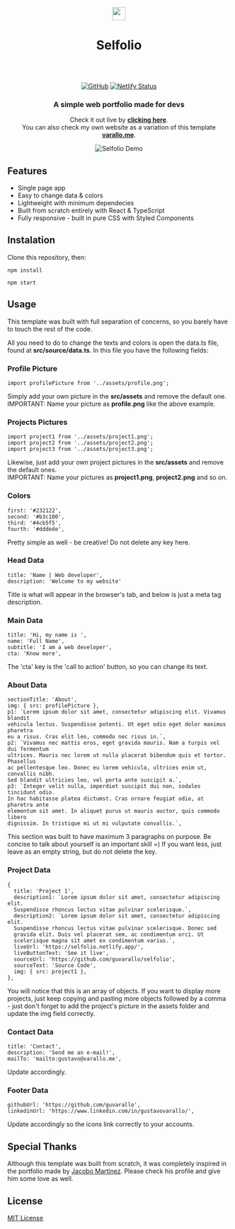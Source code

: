 <p align="center">
  <img src="public/favicon.ico" width="30" />
</p>
<h1 align="center">Selfolio</h1>
<br/>
<br/>

<div align="center">
  
[![GitHub](https://img.shields.io/github/license/cobidev/simplefolio?color=009387)](https://github.com/cobidev/simplefolio/blob/master/LICENSE.md)
[![Netlify Status](https://api.netlify.com/api/v1/badges/91be6d51-ba25-46e9-9844-dca148c6e0ba/deploy-status)](https://app.netlify.com/sites/selfolio/deploys)

</div>

<h3 align="center">A simple web portfolio made for devs</h3>

<div align="center">
  
Check it out live by **[clicking here](https://selfolio.netlify.app/)**.  
You can also check my own website as a variation of this template **[varallo.me](https://www.varallo.me/)**.

</div>

<div align="center">

![Selfolio Demo](src/assets/demo.gif)

</div>

## Features
<ul>
  <li>Single page app</li>
  <li>Easy to change data & colors</li>
  <li>Lightweight with minimum dependecies</li>
  <li>Built from scratch entirely with React & TypeScript</li>
  <li>Fully responsive - built in pure CSS with Styled Components</li>
</ul>

## Instalation
Clone this repository, then:

```
npm install

npm start
```

## Usage
This template was built with full separation of concerns, so you barely have to
touch the rest of the code.

All you need to do to change the texts and colors is open the data.ts file, found at
**src/source/data.ts**. In this file you have the following fields:

### Profile Picture
```
import profilePicture from '../assets/profile.png';
```
Simply add your own picture in the **src/assets** and remove the default one.  
IMPORTANT: Name your picture as **profile.png** like the above example.

### Projects Pictures
```
import project1 from '../assets/project1.png';
import project2 from '../assets/project2.png';
import project3 from '../assets/project3.png';
```
Likewise, just add your own project pictures in the **src/assets** and remove the default ones.  
IMPORTANT: Name your pictures as **project1.png**, **project2.png** and so on.

### Colors
```
first: '#232122',
second: '#b3c100',
third: '#4cb5f5',
fourth: '#dddede',
```
Pretty simple as well - be creative! Do not delete any key here.

### Head Data
```
title: 'Name | Web developer',
description: 'Welcome to my website'
```
Title is what will appear in the browser's tab, and below is just a meta tag 
description.

### Main Data
```
title: 'Hi, my name is ',
name: 'Full Name',
subtitle: 'I am a web developer',
cta: 'Know more',
```
The 'cta' key is the 'call to action' button, so you can change its text.

### About Data
```
sectionTitle: 'About',
img: { src: profilePicture },
p1: `Lorem ipsum dolor sit amet, consectetur adipiscing elit. Vivamus blandit 
vehicula lectus. Suspendisse potenti. Ut eget odio eget dolor maximus pharetra 
eu a risus. Cras elit leo, commodo nec risus in.`,
p2: `Vivamus nec mattis eros, eget gravida mauris. Nam a turpis vel dui fermentum 
ultrices. Mauris nec lorem ut nulla placerat bibendum quis et tortor. Phasellus 
ac pellentesque leo. Donec eu lorem vehicula, ultrices enim ut, convallis nibh. 
Sed blandit ultricies leo, vel porta ante suscipit a.`,
p3: `Integer velit nulla, imperdiet suscipit dui non, sodales tincidunt odio. 
In hac habitasse platea dictumst. Cras ornare feugiat odio, at pharetra ante 
elementum sit amet. In aliquet purus ut mauris auctor, quis commodo libero 
dignissim. In tristique mi ut mi vulputate convallis.`,
```
This section was built to have maximum 3 paragraphs on purpose. Be concise to talk
about yourself is an important skill =) If you want less, just leave as an empty string, but do not delete the key.

### Project Data
```
{
  title: 'Project 1',
  description1: `Lorem ipsum dolor sit amet, consectetur adipiscing elit.
  Suspendisse rhoncus lectus vitae pulvinar scelerisque.`,
  description2: `Lorem ipsum dolor sit amet, consectetur adipiscing elit.
  Suspendisse rhoncus lectus vitae pulvinar scelerisque. Donec sed
  gravida elit. Duis vel placerat sem, ac condimentum orci. Ut
  scelerisque magna sit amet ex condimentum varius.`,
  liveUrl: 'https://selfolio.netlify.app/',
  liveButtonText: 'See it live',
  sourceUrl: 'https://github.com/guvarallo/selfolio',
  sourceText: 'Source Code',
  img: { src: project1 },
},
```
You will notice that this is an array of objects. If you want to display more projects, just keep copying and pasting more objects followed by a comma - just 
don't forget to add the project's picture in the assets folder and update the img field correctly.

### Contact Data
```
title: 'Contact',
description: 'Send me an e-mail!',
mailTo: 'mailto:gustavo@varallo.me',
```
Update accordingly.

### Footer Data
```
githubUrl: 'https://github.com/guvarallo',
linkedinUrl: 'https://www.linkedin.com/in/gustavovarallo/',
```
Update accordingly so the icons link correctly to your accounts.

## Special Thanks
Although this template was built from scratch, it was completely inspired in the
portfolio made by [Jacobo Martínez](https://github.com/cobidev). Please check
his profile and give him some love as well.

## License
[MIT License](LICENSE)
